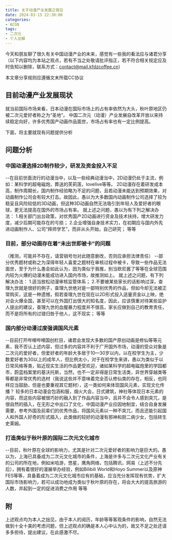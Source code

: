 ```yaml
---
title: 关于动漫产业发展之我见
date: 2024-03-15 22:30:00
categories:
- ACGN
tags:
- 二次元
- 个人见解
---
```

今天和朋友聊了很久有关中国动漫产业的未来，感觉有一些我的看法应与诸君分享
（以下内容均为本站之观点，若有不当之处敬请批评指正，若不符合相关规定应及时告知以删除，联系方式：contact@mail.kfdzcoffee.cn）

<!-- more -->

本文章分享规则应遵循文末所载CC协议

## 目前动漫产业发展现状

就当前国际市场来看，日本动漫在国际市场上的占有率依然为大头，秋叶原地区仍被二次元爱好者称之为“圣地”。
中国二次元（动漫）产业发展自改革开放以来持续稳定向好，许多优秀国产动画作品面世，市场占有率也有一定比例提高。

下面，将主要就现有问题提供分析

## 问题分析

### 中国动漫选择2D制作较少，研发及资金投入不足
--在目前世面流行的动漫当中，以及一些经典动漫当中，2D动漫仍处于主流，例如：某科学的超电磁炮，葬送的芙莉莲，lovelive等等。
2D动漫存在着研发成本高，制作周期长，国内制作经验略为不足的问题，且若动漫未能达到预期效果，对动画制作公司会有较大打击。故因此，愚以为大多数国内动画制作公司选择了较为稳妥且风险较低的3D动画，但这种3D动画自然无法吸引到年轻人及爱好者的眼球，更无法提高在国外的市场占有率。
就上述之问题，愚以为有下列之解决办法：
1.相关部门出台政策，对优秀国产2D动画进行资金及技术扶持，增大研发力度，减少后期可能存在的亏损；
2.企业增强自身技术实力，在初期应与国内外先进动画制作人、公司“拜师学艺”，而非从头开始，自己研究；
等等

### 目前，部分动画存在着“未出世即被卡”的问题
（推测，可能并不存在，请营销号勿对此随意删改，否则应承担法律责任）
--部分优秀题材或称之为深得年轻人喜爱之题材在审核过程中被卡，导致一些作品无法面世，至于为什么愚会如此认为，因为类似于我推，别当欧尼酱了等等在全球范围内较为火爆的动漫未能成功进入国内市场，故推测如上。
就上述之问题，有下列解决办法：
1.适当放松动漫审核监管体系；
2.不要被某些家长的话影响过深，查理九世就是很好的例子，查理九世绝对是一部特别优秀的作品，但如今却无法被正常购买，这是一种遗憾，假若查理九世在现在以2D形式投入适量资金以上映，绝对会火爆全国，甚至可以在外国打出很大的知名度，因此，应该慎重对待某些监护人提出的建议，查理九世的血腥暴力程度并不很高，家长应做到自己的教育责任，而不是将所有的过错归咎于他人，这不现实；
等等

### 国内部分动漫过度强调国风元素
--目前打开哔哩哔哩国创栏目，诸君会发现大多数的国产原创动画是修仙等等元素，我不否认上述内容，但过多的内容并不利于广开国外市场，动漫的受众对象是二次元的爱好者，但爱好者的年龄大多居于10—30岁以内，以在校学生为主，少数爱好者为30以上的成年人，但比例太小，对于在校学生来讲，愚以为类似于以日常风格等类，贴近现实生活的作品更受欢迎，诸如某科学的超电磁炮里的学园都市，蔚蓝档案里的基沃托斯，当然，也不一定非得是日常生活类，异世界穿越类等等都是非常优秀的选材（我说这些并不意味着完全否认修仙类的存在，相反，也同样应当鼓励，但是也要重视其它题材），这一类如何来体现国风元素，实现文化传播？
较多的日本动漫会包涵和服，烟火大会，日式建筑，神社等体现日本元素的内容，而这些内容被很巧妙的融入到了作品内容当中，且并不会令人感到突兀，是很自然的插入，在无形之中出口了文化，中国动漫产业应因地制宜，结合自身发展需要，参考外国及前辈们的优秀作品，将国风元素以一种不突兀，而且还能引起国人和外国人好奇的形式插入，此类做的较好的动漫有邪神和厨二病少女，包括转生史莱姆。

### 打造类似于秋叶原的国际二次元文化城市
--目前，秋叶原在全球的影响力，尤其是针对二次元爱好者的影响力是巨大的。愚以为，上海已具备成为二次元文化城市的条件，上海是许多与二次元文化产业有关的公司的所在地，例如米哈游，悠星，鹰角网络，包括腾讯，网易（上述不分先后），拥有着很好的漫展举办经验，例如Bilibili World和Hoyo Summer以及原神FES等等，具备着成为二次元文化城市应有的基础，应当充分发挥现有优势，扩大国际市场影响力，若可以成功地成为类似于秋叶原的存在，将会大大的提高旅游的人数，并起到一定的促进消费之作用
等等

## 附
上述观点均为本人之拙见，由于本人的阅历，年龄等等客观条件的影响，自然无法做到十全十美的考虑问题，但上述观点的确是本人心中认为的，故又不足之处还请多多担待，提出建议，在此感激不尽。


